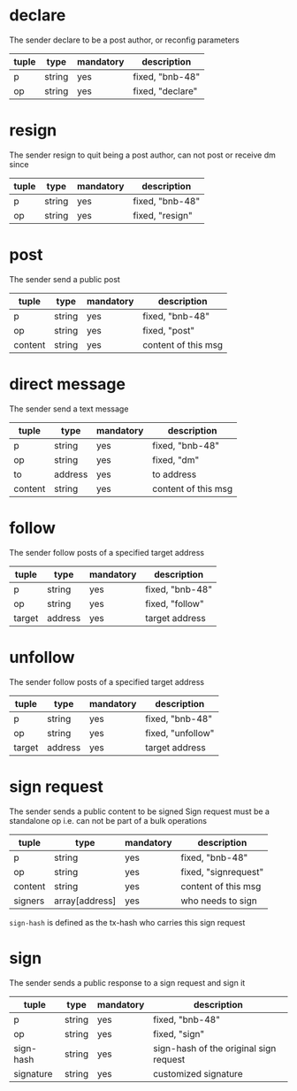 # declare

The sender declare to be a post author, or reconfig parameters

|tuple|type|mandatory|description|
|-|-|-|-|
|p|string|yes|fixed, "bnb-48"|
|op|string|yes|fixed, "declare"|

# resign

The sender resign to quit being a post author, can not post or receive dm since

|tuple|type|mandatory|description|
|-|-|-|-|
|p|string|yes|fixed, "bnb-48"|
|op|string|yes|fixed, "resign"|

# post

The sender send a public post

|tuple|type|mandatory|description|
|-|-|-|-|
|p|string|yes|fixed, "bnb-48"|
|op|string|yes|fixed, "post"|
|content|string|yes|content of this msg|

# direct message

The sender send a text message

|tuple|type|mandatory|description|
|-|-|-|-|
|p|string|yes|fixed, "bnb-48"|
|op|string|yes|fixed, "dm"|
|to|address|yes|to address|
|content|string|yes|content of this msg|

# follow

The sender follow posts of a specified target address

|tuple|type|mandatory|description|
|-|-|-|-|
|p|string|yes|fixed, "bnb-48"|
|op|string|yes|fixed, "follow"|
|target|address|yes|target address|

# unfollow

The sender follow posts of a specified target address

|tuple|type|mandatory|description|
|-|-|-|-|
|p|string|yes|fixed, "bnb-48"|
|op|string|yes|fixed, "unfollow"|
|target|address|yes|target address|


# sign request

The sender sends a public content to be signed
Sign request must be a standalone op i.e. can not be part of a bulk operations

|tuple|type|mandatory|description|
|-|-|-|-|
|p|string|yes|fixed, "bnb-48"|
|op|string|yes|fixed, "signrequest"|
|content|string|yes|content of this msg|
|signers|array[address]|yes|who needs to sign|

`sign-hash` is defined as the tx-hash who carries this sign request

# sign

The sender sends a public response to a sign request and sign it

|tuple|type|mandatory|description|
|-|-|-|-|
|p|string|yes|fixed, "bnb-48"|
|op|string|yes|fixed, "sign"|
|sign-hash|string|yes|sign-hash of the original sign request|
|signature|string|yes|customized signature|
